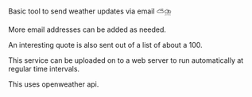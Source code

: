 Basic tool to send weather updates via email ⛅⛈️

More email addresses can be added as needed.

An interesting quote is also sent out of a list of about a 100.

This service can be uploaded on to a web server to run automatically at regular time intervals.

This uses openweather api.
